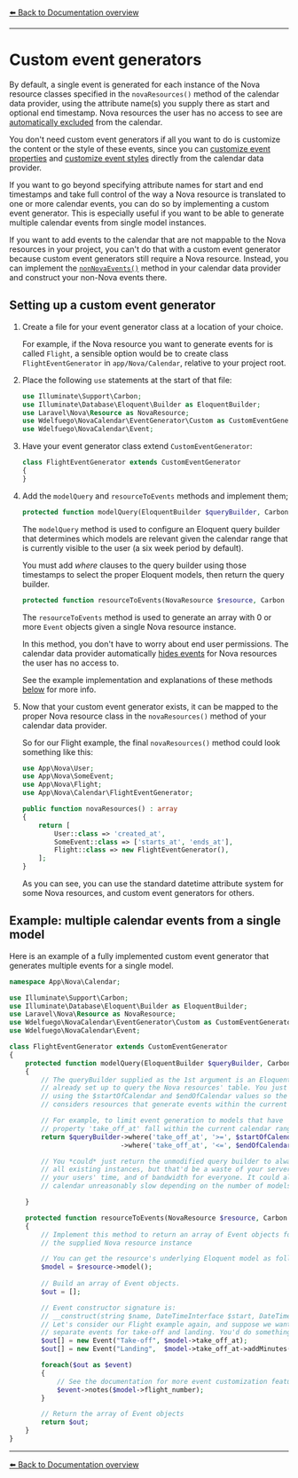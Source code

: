 [⬅️ Back to Documentation overview](/nova-calendar)

---

  
# Custom event generators

By default, a single event is generated for each instance of the Nova resource classes specified in the `novaResources()` method of the calendar data provider, using the attribute name(s) you supply there as start and optional end timestamp. Nova resources the user has no access to see are [automatically excluded](/nova-calendar/event-visibility.html#what-events-are-shown-by-default) from the calendar.

You don't need custom event generators if all you want to do is customize the content or the style of these events, since you can [customize event properties](/nova-calendar/customizing-events.html) and [customize event styles](/nova-calendar/customizing-events.html#customizing-the-css) directly from the calendar data provider.


If you want to go beyond specifying attribute names for start and end timestamps and take full control of the way a Nova resource is translated to one or more calendar events, you can do so by implementing a custom event generator. This is especially useful if you want to be able to generate multiple calendar events from single model instances.


If you want to add events to the calendar that are not mappable to the Nova resources in your project, you can't do that with a custom event generator because custom event generators still require a Nova resource. Instead, you can implement the [`nonNovaEvents()`](/nova-calendar/customizing-the-calendar.html#adding-events-from-other-sources) method in your calendar data provider and construct your non-Nova events there.


## Setting up a custom event generator
1. Create a file for your event generator class at a location of your choice.
    
	For example, if the Nova resource you want to generate events for is called `Flight`, a sensible option would be to create class `FlightEventGenerator` in `app/Nova/Calendar`, relative to your project root.

1. Place the following `use` statements at the start of that file:
    ```php
    use Illuminate\Support\Carbon;
    use Illuminate\Database\Eloquent\Builder as EloquentBuilder;
    use Laravel\Nova\Resource as NovaResource;
    use Wdelfuego\NovaCalendar\EventGenerator\Custom as CustomEventGenerator;
    use Wdelfuego\NovaCalendar\Event;
    ```

1. Have your event generator class extend `CustomEventGenerator`:

	```php
    class FlightEventGenerator extends CustomEventGenerator
    {
    }
    ```
1. Add the `modelQuery` and `resourceToEvents` methods and implement them;

    ```php
    protected function modelQuery(EloquentBuilder $queryBuilder, Carbon $startOfCalendar, Carbon $endOfCalendar) : EloquentBuilder
    ```
    The `modelQuery` method is used to configure an Eloquent query builder that determines which models are relevant given the calendar range that is currently visible to the user (a six week period by default).
    
     You must add _where_ clauses to the query builder using those timestamps to select the proper Eloquent models, then return the query builder.

    ```php
    protected function resourceToEvents(NovaResource $resource, Carbon $startOfCalendar, Carbon $endOfCalendar) : array
    ```
    The `resourceToEvents` method is used to generate an array with 0 or more `Event` objects given a single Nova resource instance.
    
    In this method, you don't have to worry about end user permissions. The calendar data provider automatically [hides events](/nova-calendar/event-visibility.html#what-events-are-shown-by-default) for Nova resources the user has no access to. 
        
    See the example implementation and explanations of these methods [below](#example-multiple-calendar-events-from-a-single-model) for more info.


1. Now that your custom event generator exists, it can be mapped to the proper Nova resource class in the `novaResources()` method of your calendar data provider. 

    So for our Flight example, the final `novaResources()` method could look something like this:

    ```php
    use App\Nova\User;
    use App\Nova\SomeEvent;
    use App\Nova\Flight;
    use App\Nova\Calendar\FlightEventGenerator;
    ```

    ```php
    public function novaResources() : array
    {
        return [
            User::class => 'created_at',
            SomeEvent::class => ['starts_at', 'ends_at'],
            Flight::class => new FlightEventGenerator(),
        ];
    }
    ```	

    As you can see, you can use the standard datetime attribute system for some Nova resources, and custom event generators for others.

## Example: multiple calendar events from a single model

Here is an example of a fully implemented custom event generator that generates multiple events for a single model.

```php
namespace App\Nova\Calendar;

use Illuminate\Support\Carbon;
use Illuminate\Database\Eloquent\Builder as EloquentBuilder;
use Laravel\Nova\Resource as NovaResource;
use Wdelfuego\NovaCalendar\EventGenerator\Custom as CustomEventGenerator;
use Wdelfuego\NovaCalendar\Event;

class FlightEventGenerator extends CustomEventGenerator
{
    protected function modelQuery(EloquentBuilder $queryBuilder, Carbon $startOfCalendar, Carbon $endOfCalendar) : EloquentBuilder
    {
        // The queryBuilder supplied as the 1st argument is an Eloquent query builder that's 
        // already set up to query the Nova resources' table. You just have to add where clauses 
        // using the $startOfCalendar and $endOfCalendar values so the event generator only
        // considers resources that generate events within the current range of the calendar.

        // For example, to limit event generation to models that have 
        // property 'take_off_at' fall within the current calendar range:
        return $queryBuilder->where('take_off_at', '>=', $startOfCalendar)
                            ->where('take_off_at', '<=', $endOfCalendar);

        // You *could* just return the unmodified query builder to always generate events for 
        // all existing instances, but that'd be a waste of your server capacity, 
        // your users' time, and of bandwidth for everyone. It could also make your
        // calendar unreasonably slow depending on the number of models in your database.

    }

    protected function resourceToEvents(NovaResource $resource, Carbon $startOfCalendar, Carbon $endOfCalendar) : array
    {
        // Implement this method to return an array of Event objects for
        // the supplied Nova resource instance

        // You can get the resource's underlying Eloquent model as follows:
        $model = $resource->model();
    
        // Build an array of Event objects.
        $out = [];

        // Event constructor signature is:
        // __construct(string $name, DateTimeInterface $start, DateTimeInterface $end = null, string $notes = '', array $badges = [])
        // Let's consider our Flight example again, and suppose we want to create
        // separate events for take-off and landing. You'd do something like:
        $out[] = new Event("Take-off", $model->take_off_at);
        $out[] = new Event("Landing",  $model->take_off_at->addMinutes($model->flight_duration));

        foreach($out as $event)
        {
            // See the documentation for more event customization features.
            $event->notes($model->flight_number);
        }

        // Return the array of Event objects
        return $out;
    }
}
```

---

[⬅️ Back to Documentation overview](/nova-calendar)